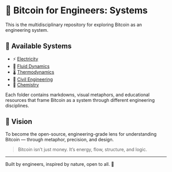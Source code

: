 # 🧠 Bitcoin for Engineers: Systems

This is the multidisciplinary repository for exploring Bitcoin as an engineering system.

## 🔧 Available Systems

- ⚡ [Electricity](systems/electricity)
- 🌊 [Fluid Dynamics](systems/fluid-dynamics)
- 🌡️ [Thermodynamics](systems/thermodynamics)
- 🧱 [Civil Engineering](systems/civil)
- 🧪 [Chemistry](systems/chemistry)

Each folder contains markdowns, visual metaphors, and educational resources that frame Bitcoin as a system through different engineering disciplines.

## 🎯 Vision

To become the open-source, engineering-grade lens for understanding Bitcoin — through metaphor, precision, and design.

> Bitcoin isn’t just money. It’s energy, flow, structure, and logic.

---

Built by engineers, inspired by nature, open to all. 🚀

